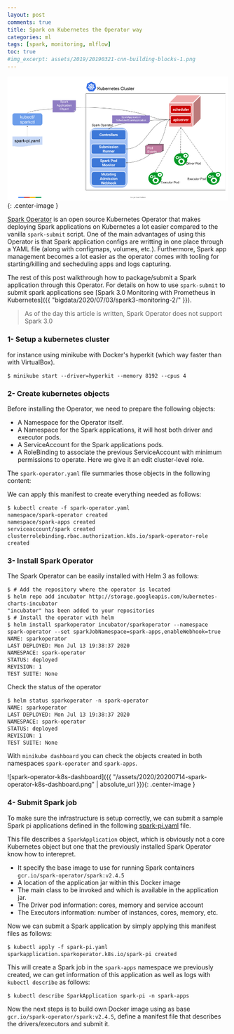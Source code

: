 ```yaml
---
layout: post
comments: true
title: Spark on Kubernetes the Operator way
categories: ml
tags: [spark, monitoring, mlflow]
toc: true
#img_excerpt: assets/2019/20190321-cnn-building-blocks-1.png
---
```



![spark-operator-architecture](https://raw.githubusercontent.com/GoogleCloudPlatform/spark-on-k8s-operator/master/docs/architecture-diagram.png){: .center-image }

[Spark Operator](https://github.com/GoogleCloudPlatform/spark-on-k8s-operator) is an open source Kubernetes Operator that makes deploying Spark applications on Kubernetes a lot easier compared to the vanilla `spark-submit` script.
One of the main advantages of using this Operator is that Spark application configs are writting in one place through a YAML file (along with configmaps, volumes, etc.). Furthermore, Spark app management becomes a lot easier as the operator comes with tooling for starting/killing and secheduling apps and logs capturing.

The rest of this post walkthrough how to package/submit a Spark application through this Operator. For details on how to use `spark-submit` to submit spark applications see [Spark 3.0 Monitoring with Prometheus in Kubernetes]({{ "bigdata/2020/07/03/spark3-monitoring-2/" }}).

> As of the day this article is written, Spark Operator does not support Spark 3.0

### 1- Setup a kubernetes cluster
for instance using minikube with Docker's hyperkit (which way faster than with VirtualBox).
```shell
$ minikube start --driver=hyperkit --memory 8192 --cpus 4
```

### 2- Create kubernetes objects
Before installing the Operator, we need to prepare the following objects:
- A Namespace for the Operator itself.
- A Namespace for the Spark applications, it will host both driver and executor pods.
- A ServiceAccount for the Spark applications pods.
- A RoleBinding to associate the previous ServiceAccount with minimum permissions to operate. Here we give it an edit cluster-level role.

The `spark-operator.yaml` file summaries those objects in the following content:

<script src="https://gist.github.com/dzlab/b546a450a9e8cfa5c8c3ff0a7c9ff091.js?file=spark-operator.yaml"></script>

We can apply this manifest to create everything needed as follows:
```shell
$ kubectl create -f spark-operator.yaml
namespace/spark-operator created
namespace/spark-apps created
serviceaccount/spark created
clusterrolebinding.rbac.authorization.k8s.io/spark-operator-role created
```
### 3- Install Spark Operator
The Spark Operator can be easily installed with Helm 3 as follows:
```shell
$ # Add the repository where the operator is located
$ helm repo add incubator http://storage.googleapis.com/kubernetes-charts-incubator
"incubator" has been added to your repositories
$ # Install the operator with helm
$ helm install sparkoperator incubator/sparkoperator --namespace spark-operator --set sparkJobNamespace=spark-apps,enableWebhook=true
NAME: sparkoperator
LAST DEPLOYED: Mon Jul 13 19:38:37 2020
NAMESPACE: spark-operator
STATUS: deployed
REVISION: 1
TEST SUITE: None
```
Check the status of the operator
```
$ helm status sparkoperator -n spark-operator
NAME: sparkoperator
LAST DEPLOYED: Mon Jul 13 19:38:37 2020
NAMESPACE: spark-operator
STATUS: deployed
REVISION: 1
TEST SUITE: None
```
With `minikube dashboard` you can check the objects created in both namespaces `spark-operator` and `spark-apps`.


![spark-operator-k8s-dashboard]({{ "/assets/2020/20200714-spark-operator-k8s-dashboard.png" | absolute_url }}){: .center-image }


### 4- Submit Spark job
To make sure the infrastructure is setup correctly, we can submit a sample Spark pi applications defined in the following [spark-pi.yaml](https://raw.githubusercontent.com/GoogleCloudPlatform/spark-on-k8s-operator/master/examples/spark-pi.yaml) file.
<script src="https://gist.github.com/dzlab/b546a450a9e8cfa5c8c3ff0a7c9ff091.js?file=spark-pi.yaml"></script>
This file describes a `SparkApplication` object, which is obviously not a core Kubernetes object but one that the previously installed Spark Operator know how to interepret.
- It specify the base image to use for running Spark containers `gcr.io/spark-operator/spark:v2.4.5`
- A location of the application jar within this Docker image
- The main class to be invoked and which is available in the application jar.
- The Driver pod information: cores, memory and service account
- The Executors information: number of instances, cores, memory, etc.

Now we can submit a Spark application by simply applying this manifest files as follows:
```
$ kubectl apply -f spark-pi.yaml
sparkapplication.sparkoperator.k8s.io/spark-pi created
```
This will create a Spark job in the `spark-apps` namespace we previously created, we can get information of this application as well as logs with `kubectl describe` as follows:
```shell
$ kubectl describe SparkApplication spark-pi -n spark-apps
```
<script src="https://gist.github.com/dzlab/b546a450a9e8cfa5c8c3ff0a7c9ff091.js?file=spark-pi.sh"></script>

Now the next steps is to build own Docker image using as base `gcr.io/spark-operator/spark:v2.4.5`, define a manifest file that describes the drivers/executors and submit it.